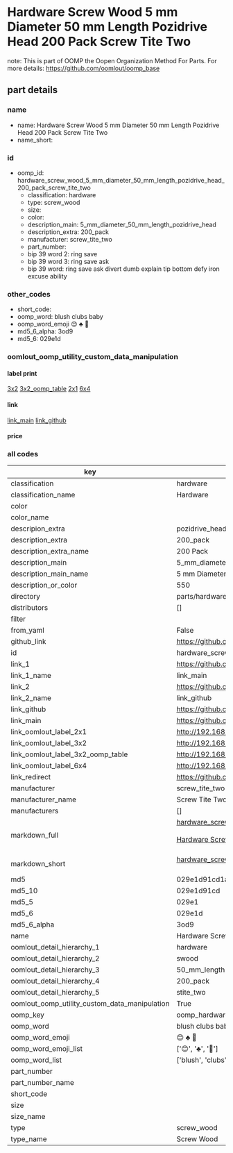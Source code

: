 # Hardware Screw Wood 5 mm Diameter 50 mm Length Pozidrive Head 200 Pack Screw Tite Two  

note: This is part of OOMP the Oopen Organization Method For Parts. For more details: https://github.com/oomlout/oomp_base

##  part details
  







### name
* name: Hardware Screw Wood 5 mm Diameter 50 mm Length Pozidrive Head 200 Pack Screw Tite Two
* name_short: 
### id
* oomp_id: hardware_screw_wood_5_mm_diameter_50_mm_length_pozidrive_head_200_pack_screw_tite_two
  * classification: hardware
  * type: screw_wood
  * size: 
  * color: 
  * description_main: 5_mm_diameter_50_mm_length_pozidrive_head
  * description_extra: 200_pack
  * manufacturer: screw_tite_two
  * part_number: 
  * bip 39 word 2: ring save
  * bip 39 word 3: ring save ask
  * bip 39 word: ring save ask divert dumb explain tip bottom defy iron excuse ability

### other_codes
* short_code: 
* oomp_word: blush clubs baby
* oomp_word_emoji :blush: :clubs: :baby:
* md5_6_alpha: 3od9
* md5_6: 029e1d






### oomlout_oomp_utility_custom_data_manipulation
#### label print
[3x2](http://192.168.1.245:1112/?label=oomp%203od9)
[3x2_oomp_table](http://192.168.1.108:1112/?label=oomp%203od9)
[2x1](http://192.168.1.242:1112/?label=oomp%203od9)
[6x4](http://192.168.1.55:1112/?label=oomp%203od9)    

#### link

[link_main](https://github.com/oomlout/oomlout_oomp_version_1_messy/tree/main/parts/hardware_screw_wood_5_mm_diameter_50_mm_length_pozidrive_head_200_pack_screw_tite_two) [link_github](https://github.com/oomlout/oomlout_oomp_version_1_messy/tree/main/parts/hardware_screw_wood_5_mm_diameter_50_mm_length_pozidrive_head_200_pack_screw_tite_two)                             

#### price







### all codes 
| key | value |  
| --- | --- |  
| classification | hardware |  
| classification_name | Hardware |  
| color |  |  
| color_name |  |  
| descripion_extra | pozidrive_head |  
| description_extra | 200_pack |  
| description_extra_name | 200 Pack |  
| description_main | 5_mm_diameter_50_mm_length_pozidrive_head |  
| description_main_name | 5 mm Diameter 50 mm Length Pozidrive Head |  
| description_or_color | 550 |  
| directory | parts/hardware_screw_wood_5_mm_diameter_50_mm_length_pozidrive_head_200_pack_screw_tite_two |  
| distributors | [] |  
| filter |  |  
| from_yaml | False |  
| github_link | https://github.com/oomlout/oomlout_oomp_part_src/tree/main/parts/hardware_screw_wood_5_mm_diameter_50_mm_length_pozidrive_head_200_pack_screw_tite_two |  
| id | hardware_screw_wood_5_mm_diameter_50_mm_length_pozidrive_head_200_pack_screw_tite_two |  
| link_1 | https://github.com/oomlout/oomlout_oomp_version_1_messy/tree/main/parts/hardware_screw_wood_5_mm_diameter_50_mm_length_pozidrive_head_200_pack_screw_tite_two |  
| link_1_name | link_main |  
| link_2 | https://github.com/oomlout/oomlout_oomp_version_1_messy/tree/main/parts/hardware_screw_wood_5_mm_diameter_50_mm_length_pozidrive_head_200_pack_screw_tite_two |  
| link_2_name | link_github |  
| link_github | https://github.com/oomlout/oomlout_oomp_version_1_messy/tree/main/parts/hardware_screw_wood_5_mm_diameter_50_mm_length_pozidrive_head_200_pack_screw_tite_two |  
| link_main | https://github.com/oomlout/oomlout_oomp_version_1_messy/tree/main/parts/hardware_screw_wood_5_mm_diameter_50_mm_length_pozidrive_head_200_pack_screw_tite_two |  
| link_oomlout_label_2x1 | http://192.168.1.242:1112/?label=oomp%203od9 |  
| link_oomlout_label_3x2 | http://192.168.1.245:1112/?label=oomp%203od9 |  
| link_oomlout_label_3x2_oomp_table | http://192.168.1.108:1112/?label=oomp%203od9 |  
| link_oomlout_label_6x4 | http://192.168.1.55:1112/?label=oomp%203od9 |  
| link_redirect | https://github.com/oomlout/oomlout_oomp_version_1_messy/tree/main/parts/hardware_screw_wood_5_mm_diameter_50_mm_length_pozidrive_head_200_pack_screw_tite_two |  
| manufacturer | screw_tite_two |  
| manufacturer_name | Screw Tite Two |  
| manufacturers | [] |  
| markdown_full | [hardware_screw_wood_5_mm_diameter_50_mm_length_pozidrive_head_200_pack_screw_tite_two](none)<br>[](none)<br>[Hardware Screw Wood 5 Mm Diameter 50 Mm Length Pozidrive Head 200 Pack Screw Tite Two](none)<br><br> |  
| markdown_short | [hardware_screw_wood_5_mm_diameter_50_mm_length_pozidrive_head_200_pack_screw_tite_two](none)<br><br> |  
| md5 | 029e1d91cd1a5c514221f3fc1aaff5d0 |  
| md5_10 | 029e1d91cd |  
| md5_5 | 029e1 |  
| md5_6 | 029e1d |  
| md5_6_alpha | 3od9 |  
| name | Hardware Screw Wood 5 mm Diameter 50 mm Length Pozidrive Head 200 Pack Screw Tite Two |  
| oomlout_detail_hierarchy_1 | hardware |  
| oomlout_detail_hierarchy_2 | swood |  
| oomlout_detail_hierarchy_3 | 50_mm_length |  
| oomlout_detail_hierarchy_4 | 200_pack |  
| oomlout_detail_hierarchy_5 | stite_two |  
| oomlout_oomp_utility_custom_data_manipulation | True |  
| oomp_key | oomp_hardware_screw_wood_5_mm_diameter_50_mm_length_pozidrive_head_200_pack_screw_tite_two |  
| oomp_word | blush clubs baby |  
| oomp_word_emoji | :blush: :clubs: :baby: |  
| oomp_word_emoji_list | [':blush:', ':clubs:', ':baby:'] |  
| oomp_word_list | ['blush', 'clubs', 'baby'] |  
| part_number |  |  
| part_number_name |  |  
| short_code |  |  
| size |  |  
| size_name |  |  
| type | screw_wood |  
| type_name | Screw Wood |  

